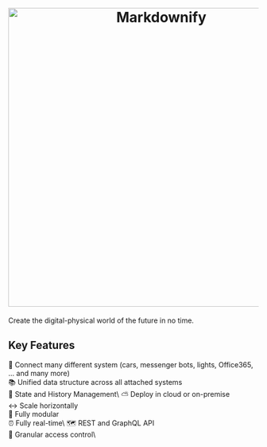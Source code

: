<h1 align="center">
  <br>
  <a href="https://1src.tech"><img src="https://github.com/janhaa/one/blob/main/2_Logo%20Design%20Handout.png?raw=true" alt="Markdownify" width="600"></a>
</h1>

Create the digital-physical world of the future in no time.

## Key Features

:bricks: Connect many different system (cars, messenger bots, lights, Office365, ... and many more)\
:books: Unified data structure across all attached systems\
:bookmark_tabs: State and History Management\ 
:partly_sunny: Deploy in cloud or on-premise\
:left_right_arrow: Scale horizontally\
:electric_plug: Fully modular\
:alarm_clock: Fully real-time\ 
:world_map:  REST and GraphQL API\
:door: Granular access control\
